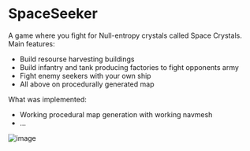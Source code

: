 # SpaceSeeker

A game where you fight for Null-entropy crystals called Space Crystals. Main features:
- Build resourse harvesting buildings
- Build infantry and tank  producing factories to fight opponents army
- Fight enemy seekers with your own ship
- All above on procedurally generated map

What was implemented:
- Working procedural map generation with working navmesh
- ...

![image](https://user-images.githubusercontent.com/45365159/198135140-758a0e05-9e49-4c65-9a63-b4f8b6b72f7b.png)
